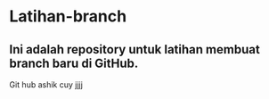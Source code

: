 # Latihan-branch
## Ini adalah repository untuk latihan membuat branch baru di GitHub.
Git hub ashik cuy
jjjj

